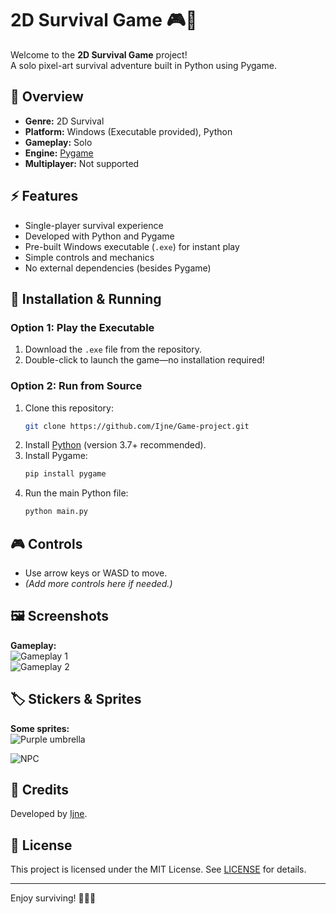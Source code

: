 # 2D Survival Game 🎮🌲

Welcome to the **2D Survival Game** project!  
A solo pixel-art survival adventure built in Python using Pygame.

## 📝 Overview

- **Genre:** 2D Survival
- **Platform:** Windows (Executable provided), Python
- **Gameplay:** Solo
- **Engine:** [Pygame](https://www.pygame.org/)
- **Multiplayer:** Not supported

## ⚡ Features

- Single-player survival experience
- Developed with Python and Pygame
- Pre-built Windows executable (`.exe`) for instant play
- Simple controls and mechanics
- No external dependencies (besides Pygame)

## 🚀 Installation & Running

### Option 1: Play the Executable

1. Download the `.exe` file from the repository.
2. Double-click to launch the game—no installation required!

### Option 2: Run from Source

1. Clone this repository:
    ```bash
    git clone https://github.com/Ijne/Game-project.git
    ```
2. Install [Python](https://www.python.org/) (version 3.7+ recommended).
3. Install Pygame:
    ```bash
    pip install pygame
    ```
4. Run the main Python file:
    ```bash
    python main.py
    ```

## 🎮 Controls

- Use arrow keys or WASD to move.
- *(Add more controls here if needed.)*

## 🖼️ Screenshots

**Gameplay:**  
![Gameplay 1](pictures/image1)  
![Gameplay 2](pictures/image2)

## 🏷️ Stickers & Sprites

**Some sprites:**  
![Purple umbrella](pictures/image3)  

![NPC](pictures/image4)

## 💖 Credits

Developed by [Ijne](https://github.com/Ijne).

## 📄 License

This project is licensed under the MIT License. See [LICENSE](LICENSE) for details.

---

Enjoy surviving! 🌟🧭🍄  
